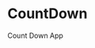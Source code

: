 # CountDown
 Count Down App
      
                      
                                                                                                      
                                                                                             
                                                                                               
                                                                                        
                                                                      
                                              
                             
                    
    
 
   
